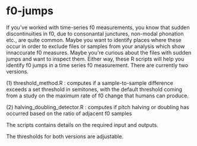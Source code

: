 # f0-jumps
If you've worked with time-series f0 measurements, you know that sudden discontinuities in f0, due to consonantal junctures, non-modal phonation etc., are quite common. 
Maybe you want to identify places where these occur in order to exclude files or samples from your analysis which show innaccurate f0 measures. 
Maybe you're curious about the files with sudden jumps and want to inspect them. 
Either way, these R scripts will help you identify f0 jumps in a time series f0 measurement. There are currently two versions.

(1) threshold_method.R : computes if a sample-to-sample difference exceeds a set threshold in semitones, with the default threshold coming from a study on the maximum rate of f0 change that humans can produce.

(2) halving_doubling_detector.R : computes if pitch halving or doubling has occurred based on the ratio of adjacent f0 samples

The scripts contains details on the required input and outputs. 

The thresholds for both versions are adjustable. 
